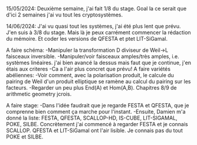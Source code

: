 15/05/2024: Deuxième semaine, j'ai fait 1/8 du stage. Goal la ce serait que d'ici 2 semaines 
j'ai vu tout les cryptosystèmes.

14/06/2024: J'ai vu quasi tout les systèmes, j'ai été plus lent que prévu. J'en suis à 3/8 du
stage. Mais là je peux carrément commencer la rédaction du mémoire. Et coder les versions de
QFESTA et ptet LIT-SiGamal.

A faire schéma:
    -Manipuler la transformation D diviseur de Weil->L faisceaux inversible.
    -Manipuler/voir faisceaux amples/très amples, i.e. systèmes linéaires.
	j'ai bien avancé la dessus mais faut que je continue, j'en étais aux 
    criteres
    -Ca a l'air plus concret que prévu!
A faire variétés abéliennes:
    -Voir comment, avec la polarisation produit, le calcule du pairing de Weil d'un produit 
elliptique se ramène au calcul du pairing sur les facteurs.
    -Regarder un peu plus End(A) et Hom(A,B). Chapitres 8/9 de arithmetic geometry jcrois.

A faire stage:
    -Dans l'idée faudrait que je regarde FESTA et QFESTA, que je comprenne bien comment ça 
marche pour l'instant.
    -Ensuite, Damien m'a donné la liste: FESTA, QFESTA, SCALLOP-HD, IS-CUBE, LIT-SIGAMAL, POKE,
SILBE. Concrètement j'ai commencé à regarder FESTA et je connais SCALLOP. QFESTA et LIT-SiGamal
ont l'air lisible. Je connais pas du tout POKE et SILBE.

	

